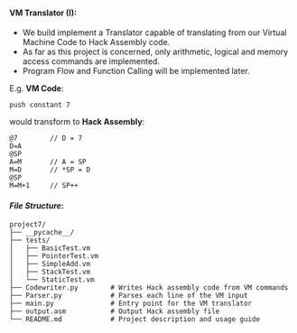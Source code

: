 #### VM Translator (I):
- We build implement a Translator capable of translating from our Virtual Machine Code to Hack Assembly code. 
- As far as this project is concerned, only arithmetic, logical and memory access commands are implemented.
- Program Flow and Function Calling will be implemented later.


E.g.
**VM Code**:
``` vm code
push constant 7

```

would transform to **Hack Assembly**:

``` hack assembly
@7        // D = 7
D=A
@SP
A=M       // A = SP
M=D       // *SP = D
@SP
M=M+1     // SP++

```

#### *File Structure*:
```
project7/
├── __pycache__/
├── tests/
│   ├── BasicTest.vm
│   ├── PointerTest.vm
│   ├── SimpleAdd.vm
│   ├── StackTest.vm
│   └── StaticTest.vm
├── Codewriter.py        # Writes Hack assembly code from VM commands
├── Parser.py            # Parses each line of the VM input
├── main.py              # Entry point for the VM translator
├── output.asm           # Output Hack assembly file
└── README.md            # Project description and usage guide


```
